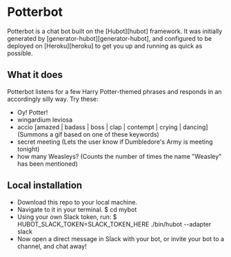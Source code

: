 # Potterbot

Potterbot is a chat bot built on the [Hubot][hubot] framework. It was
initially generated by [generator-hubot][generator-hubot], and configured to be
deployed on [Heroku][heroku] to get you up and running as quick as possible.



## What it does

Potterbot listens for a few Harry Potter-themed phrases and responds in an accordingly silly way. Try these:

- Oy! Potter!
- wingardium leviosa
- accio [amazed | badass | boss | clap | contempt | crying | dancing]
    (Summons a gif based on one of these keywords)
- secret meeting
    (Lets the user know if Dumbledore's Army is meeting tonight)
- how many Weasleys?
    (Counts the number of times the name "Weasley" has been mentioned)



## Local installation

- Download this repo to your local machine. 
- Navigate to it in your terminal.
    $ cd mybot
- Using your own Slack token, run:
    $ HUBOT_SLACK_TOKEN=SLACK_TOKEN_HERE ./bin/hubot --adapter slack
- Now open a direct message in Slack with your bot, or invite your bot to a channel, and chat away!
